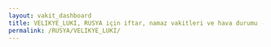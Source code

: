 ```yaml
---
layout: vakit_dashboard
title: VELIKYE_LUKI, RUSYA için iftar, namaz vakitleri ve hava durumu - ilçe/eyalet seç
permalink: /RUSYA/VELIKYE_LUKI/
---
```


<script type="text/javascript">
  var GLOBAL_COUNTRY = 'RUSYA';
  var GLOBAL_CITY = 'VELIKYE_LUKI';
  var GLOBAL_STATE = '';
  var lat = 72;
  var lon = 21;
</script>
